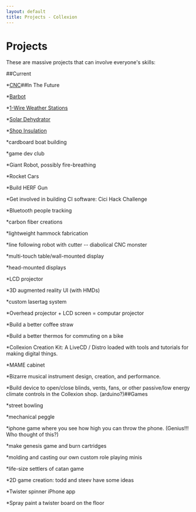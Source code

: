 ```yaml
---
layout: default
title: Projects - Collexion
---
```


# Projects

These are massive projects that can involve everyone's skills:

##Current


*[CNC](-cnc.html)##In The Future


*[Barbot](-barbot.html)


*[1-Wire Weather Stations](-1-wire_weather_stations.html)


*[Solar Dehydrator](-solar_dehydrator.html)


*[Shop Insulation](-shop_insulation.html)


*cardboard boat building


*game dev club


*Giant Robot, possibly fire-breathing


*Rocket Cars


*Build HERF Gun


*Get involved in building CI software: Cici Hack Challenge


*Bluetooth people tracking


*carbon fiber creations


*lightweight hammock fabrication


*line following robot with cutter -- diabolical CNC monster


*multi-touch table/wall-mounted display


*head-mounted displays


*LCD projector


*3D augmented reality UI (with HMDs)


*custom lasertag system


*Overhead projector + LCD screen = computar projector


*Build a better coffee straw


*Build a better thermos for commuting on a bike


*Collexion Creation Kit: A LiveCD / Distro loaded with tools and tutorials for making digital things.


*MAME cabinet


*Bizarre musical instrument design, creation, and performance.


*Build device to open/close blinds, vents, fans, or other passive/low energy climate controls in the Collexion shop. (arduino?)##Games


*street bowling


*mechanical peggle


*iphone game where you see how high you can throw the phone. (Genius!!! Who thought of this?)


*make genesis game and burn cartridges


*molding and casting our own custom role playing minis


*life-size settlers of catan game


*2D game creation: todd and steev have some ideas


*Twister spinner iPhone app


*Spray paint a twister board on the floor